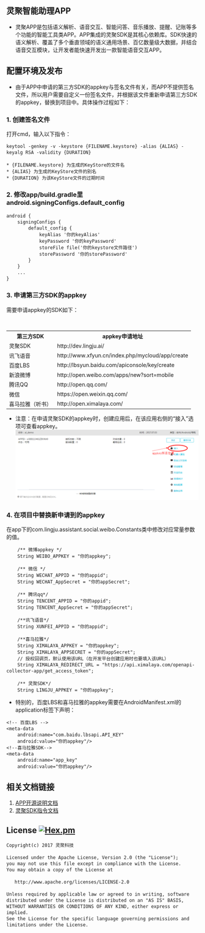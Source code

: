 ## 灵聚智能助理APP
* 灵聚APP是包括语义解析、语音交互、智能问答、音乐播放、提醒、记账等多个功能的智能工具类APP。APP集成的灵聚SDK是其核心依赖库。SDK快速的语义解析、覆盖了多个垂直领域的语义通用场景、百亿数量级大数据，并结合语音交互模块，让开发者能快速开发出一款智能语音交互APP。

## 配置环境及发布
* 由于APP中申请的第三方SDK的appkey与签名文件有关，而APP不提供签名文件，所以用户需要自定义一份签名文件，并根据该文件重新申请第三方SDK的appkey，替换到项目中。具体操作过程如下：</div>

### 1. 创建签名文件

打开cmd，输入以下指令：

~~~
keytool -genkey -v -keystore {FILENAME.keystore} -alias {ALIAS} -keyalg RSA -validity {DURATION} 

* {FILENAME.keystore} 为生成的KeyStore的文件名
* {ALIAS} 为生成的KeyStore文件的别名
* {DURATION} 为该KeyStore文件的过期时间
~~~



### 2. 修改app/build.gradle里android.signingConfigs.default_config

~~~
android {
    signingConfigs {
        default_config {
            keyAlias '你的keyAlias'
            keyPassword '你的keyPassword'
            storeFile file('你的keystore文件路径')
            storePassword '你的storePassword'
        }
    }
    ...
}
~~~

### 3. 申请第三方SDK的appkey

需要申请appkey的SDK如下：
<div>
    <table border="0">
	  <tr>
	    <th>第三方SDK</th>
	    <th>appkey申请地址</th>
	  </tr>
	  <tr>
	    <td>灵聚SDK</td>
	    <td>http://dev.lingju.ai/</td>
	  </tr>
	    <tr>
	    <td>讯飞语音</td>
	    <td>http://www.xfyun.cn/index.php/mycloud/app/create</td>
	  </tr>
	    <tr>
	    <td>百度LBS</td>
	    <td>http://lbsyun.baidu.com/apiconsole/key/create</td>
	  </tr>
	    <tr>
	    <td>新浪微博</td>
	    <td>http://open.weibo.com/apps/new?sort=mobile</td>
	  </tr>
	    <tr>
	    <td>腾讯QQ</td>
	    <td>http://open.qq.com/</td>
	  </tr>
	    <tr>
	    <td>微信</td>
	    <td>https://open.weixin.qq.com/</td>
	  </tr>
	    <tr>
	    <td>喜马拉雅（听书）</td>
	    <td>http://open.ximalaya.com/</td>
	  </tr>
    </table>
</div>

* 注意：在申请灵聚SDK的appkey时，创建应用后，在该应用右侧的“接入”选项可查看appkey。
![](images/appkey.png)

### 4. 在项目中替换新申请到的appkey

在app下的com.lingju.assistant.social.weibo.Constants类中修改对应常量参数的值。

~~~
    /** 微博appkey */
    String WEIBO_APPKEY = "你的appkey";

    /** 微信 */
    String WECHAT_APPID = "你的appid";
    String WECHAT_AppSecret = "你的appSecret";

    /** 腾讯qq*/
    String TENCENT_APPID = "你的appid";
    String TENCENT_AppSecret = "你的appSecret";

    /**讯飞语音*/
    String XUNFEI_APPID = "你的appid";

    /**喜马拉雅*/
    String XIMALAYA_APPKEY = "你的appkey";
    String XIMALAYA_APPSECRET = "你的appSecret";
    // 授权回调页，默认使用该URL（在开发平台创建应用时也要填入该URL）
    String XIMALAYA_REDIRECT_URL = "https://api.ximalaya.com/openapi-collector-app/get_access_token";
    
    /** 灵聚SDK*/
    String LINGJU_APPKEY = "你的appkey";
~~~

* 特别的，百度LBS和喜马拉雅的appkey需要在AndroidManifest.xml的application标签下声明：

~~~
<!-- 百度LBS -->
<meta-data
	android:name="com.baidu.lbsapi.API_KEY"
	android:value="你的appkey"/>
<!--喜马拉雅SDK-->
<meta-data
	android:name="app_key"
	android:value="你的appkey"/>
~~~

## 相关文档链接
1. [APP开源说明文档](https://www.kancloud.cn/ljsdk/lingju_app/351356)
2. [灵聚SDK指令文档](http://doc.lingju.ai/order)

## License [![Hex.pm](https://img.shields.io/hexpm/l/plug.svg)](https://www.apache.org/licenses/LICENSE-2.0)
~~~
Copyright(c) 2017 灵聚科技

Licensed under the Apache License, Version 2.0 (the "License");
you may not use this file except in compliance with the License.
You may obtain a copy of the License at

   http://www.apache.org/licenses/LICENSE-2.0

Unless required by applicable law or agreed to in writing, software
distributed under the License is distributed on an "AS IS" BASIS,
WITHOUT WARRANTIES OR CONDITIONS OF ANY KIND, either express or implied.
See the License for the specific language governing permissions and
limitations under the License.
~~~
